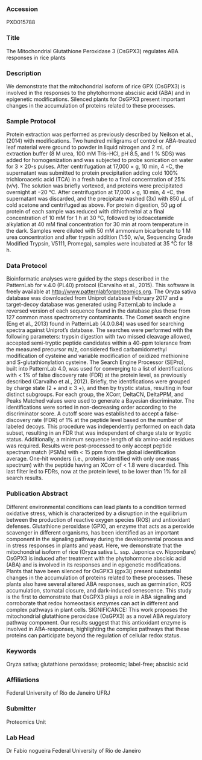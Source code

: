 ### Accession
PXD015788

### Title
The Mitochondrial Glutathione Peroxidase 3 (OsGPX3) regulates ABA responses in rice plants

### Description
We demonstrate that the mitochondrial isoform of rice GPX (OsGPX3) is involved in the responses to the phytohormone abscisic acid (ABA) and in epigenetic modifications. Silenced plants for OsGPX3 present important changes in the accumulation of proteins related to these processes.

### Sample Protocol
Protein extraction was performed as previously described by Neilson et al., (2014) with modifications.  Two hundred milligrams of control or ABA-treated leaf material were ground to powder in liquid nitrogen and 2 mL of extraction buffer (8 M urea, 100 mM Tris–HCl, pH 8.5, and 1 % SDS) was added for homogenization and was subjected to probe sonication on water for 3 × 20-s pulses.  After centrifugation at 17,000 × g, 10 min, 4 ◦C, the supernatant was submitted to protein precipitation adding cold 100% trichloroacetic acid (TCA) in a fresh tube to a final concentration of 25% (v/v). The solution was briefly vortexed, and proteins were precipitated overnight at −20 °C. After centrifugation at 17,000 × g, 10 min, 4 ◦C, the supernatant was discarded, and the precipitate washed (3x) with 850 µL of cold acetone and centrifuged as above. For protein digestion, 50 μg of protein of each sample was reduced with dithiothreitol at a final concentration of 10 mM for 1 h at 30 °C, followed by iodoacetamide alkylation at 40 mM final concentration for 30 min at room temperature in the dark. Samples were diluted with 50 mM ammonium bicarbonate to 1 M urea concentration and after trypsin addition (1:50, w/w, Sequencing Grade Modified Trypsin, V5111, Promega), samples were incubated at 35 °C for 18 h.

### Data Protocol
Bioinformatic analyses were guided by the steps described in the PatternLab for  v.4.0 (PL40) protocol (Carvalho et al., 2015). This software is freely available at http://www.patternlabforproteomics.org.  The Oryza sativa database was downloaded from Uniprot database February 2017 and a target-decoy database was generated using PatternLab to include a reversed version of each sequence found in the database plus those from 127 common mass spectrometry contaminants. The Comet search engine (Eng et al., 2013) found in PatternLab (4.0.0.84) was used for searching spectra against Uniprot’s database. The searches were performed with the following parameters: trypsin digestion with two missed cleavage allowed, accepted semi-tryptic peptide candidates within a 40-ppm tolerance from the measured precursor m/z, considered fixed carbamidomethyl modification of cysteine and variable modification of oxidized methionine and S-glutathionylation cysteine. The Search Engine Processor (SEPro), built into PatternLab 4.0, was used for converging to a list of identifications with < 1% of false discovery rate (FDR) at the protein level, as previously described (Carvalho et al., 2012). Briefly, the identifications were grouped by charge state (2 + and ≥ 3 +), and then by tryptic status, resulting in four distinct subgroups. For each group, the XCorr, DeltaCN, DeltaPPM, and Peaks Matched values were used to generate a Bayesian discriminator. The identifications were sorted in non-decreasing order according to the discriminator score. A cutoff score was established to accept a false-discovery rate (FDR) of 1% at the peptide level based on the number of labeled decoys. This procedure was independently performed on each data subset, resulting in an FDR that was independent of charge state or tryptic status. Additionally, a minimum sequence length of six amino-acid residues was required. Results were post-processed to only accept peptide spectrum match (PSMs) with < 15 ppm from the global identification average. One-hit wonders (i.e., proteins identified with only one mass spectrum) with the peptide having an XCorr of < 1.8 were discarded. This last filter led to FDRs, now at the protein level, to be lower than 1% for all search results.

### Publication Abstract
Different environmental conditions can lead plants to a condition termed oxidative stress, which is characterized by a disruption in the equilibrium between the production of reactive oxygen species (ROS) and antioxidant defenses. Glutathione peroxidase (GPX), an enzyme that acts as a peroxide scavenger in different organisms, has been identified as an important component in the signaling pathway during the developmental process and in stress responses in plants and yeast. Here, we demonstrate that the mitochondrial isoform of rice (Oryza sativa L. ssp. Japonica cv. Nipponbare) OsGPX3 is induced after treatment with the phytohormone abscisic acid (ABA) and is involved in its responses and in epigenetic modifications. Plants that have been silenced for OsGPX3 (gpx3i) present substantial changes in the accumulation of proteins related to these processes. These plants also have several altered ABA responses, such as germination, ROS accumulation, stomatal closure, and dark-induced senescence. This study is the first to demonstrate that OsGPX3 plays a role in ABA signaling and corroborate that redox homeostasis enzymes can act in different and complex pathways in plant cells. SIGNIFICANCE: This work proposes the mitochondrial glutathione peroxidase (OsGPX3) as a novel ABA regulatory pathway component. Our results suggest that this antioxidant enzyme is involved in ABA-responses, highlighting the complex pathways that these proteins can participate beyond the regulation of cellular redox status.

### Keywords
Oryza sativa; glutathione peroxidase; proteomic; label-free; abscisic acid

### Affiliations
Federal University of Rio de Janeiro
UFRJ

### Submitter
Proteomics Unit

### Lab Head
Dr Fabio nogueira
Federal University of Rio de Janeiro


